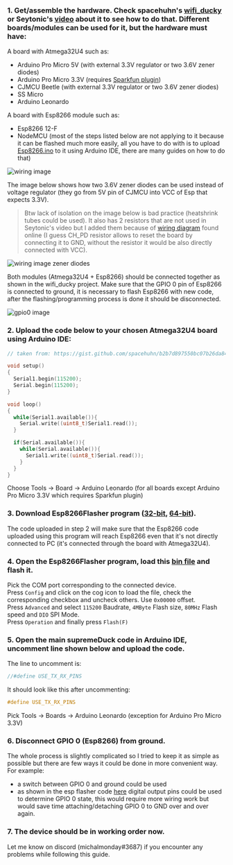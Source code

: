 ### 1. Get/assemble the hardware. Check spacehuhn's [wifi_ducky](https://github.com/spacehuhn/wifi_ducky) or Seytonic's [video](https://www.youtube.com/watch?v=Utq4C9S3-uI) about it to see how to do that. Different boards/modules can be used for it, but the hardware must have: 
 
A board with Atmega32U4 such as:
- Arduino Pro Micro 5V (with external 3.3V regulator or two 3.6V zener diodes)  
- Arduino Pro Micro 3.3V (requires [Sparkfun plugin](https://learn.sparkfun.com/tutorials/pro-micro--fio-v3-hookup-guide/installing-windows))
- CJMCU Beetle (with external 3.3V regulator or two 3.6V zener diodes)  
- SS Micro  
- Arduino Leonardo  

A board with Esp8266 module such as:  
- Esp8266 12-F  
- NodeMCU (most of the steps listed below are not applying to it because it can be flashed much more easily, all you have to do with is to upload [Esp8266.ino](https://github.com/michalmonday/supremeDuck/blob/master/source/Esp8266%20version%20stuff/Esp8266.ino) to it using Arduino IDE, there are many guides on how to do that) 

![wiring image](https://i.imgur.com/9G9iSy0.png)

The image below shows how two 3.6V zener diodes can be used instead of voltage regulator (they go from 5V pin of CJMCU into VCC of Esp that expects 3.3V). 
>Btw lack of isolation on the image below is bad practice (heatshrink tubes could be used). It also has 2 resistors that are not used in Seytonic's video but I added them because of [wiring diagram](https://i.imgur.com/yjhsmQZ.jpg) found online (I guess CH_PD resistor allows to reset the board by connecting it to GND, without the resistor it would be also directly connected with VCC).

![wiring image zener diodes](https://i.imgur.com/uLOBnLO.png)


Both modules (Atmega32U4 + Esp8266) should be connected together as shown in the wifi_ducky project. Make sure that the GPIO 0 pin of Esp8266 is connected to ground, it is necessary to flash Esp8266 with new code, after the flashing/programming process is done it should be disconnected.

![gpio0 image](https://i.imgur.com/H3K8zTe.png)

### 2. Upload the code below to your chosen Atmega32U4 board using Arduino IDE:  
```cpp
// taken from: https://gist.github.com/spacehuhn/b2b7d897550bc07b26da8464fa7f4b36

void setup()
{
  Serial1.begin(115200);
  Serial.begin(115200);
}

void loop()
{
  while(Serial1.available()){
    Serial.write((uint8_t)Serial1.read());
  }

  if(Serial.available()){
    while(Serial.available()){
      Serial1.write((uint8_t)Serial.read());
    }
  }
} 
```
Choose Tools -> Board -> Arduino Leonardo (for all boards except Arduino Pro Micro 3.3V which requires Sparkfun plugin)

### 3. Download Esp8266Flasher program ([32-bit](https://github.com/nodemcu/nodemcu-flasher/tree/master/Win32/Release), [64-bit](https://github.com/nodemcu/nodemcu-flasher/tree/master/Win64/Release)).
The code uploaded in step 2 will make sure that the Esp8266 code uploaded using this program will reach Esp8266 even that it's not directly connected to PC (it's connected through the board with Atmega32U4).

### 4. Open the Esp8266Flasher program, load this [bin file](https://github.com/michalmonday/supremeDuck/blob/master/source/Esp8266%20version%20stuff/Esp8266.bin) and flash it.
Pick the COM port corresponding to the connected device.  
Press `Config` and click on the cog icon to load the file, check the corresponding checkbox and uncheck others. Use `0x00000` offset.  
Press `Advanced` and select `115200` Baudrate, `4MByte` Flash size, `80MHz` Flash speed and `DIO` SPI Mode.  
Press `Operation` and finally press `Flash(F)`  

### 5. Open the main supremeDuck code in Arduino IDE, uncomment line shown below and upload the code.  
The line to uncomment is:
```cpp
//#define USE_TX_RX_PINS
```
It should look like this after uncommenting:
```cpp
#define USE_TX_RX_PINS
```
Pick Tools -> Boards -> Arduino Leonardo (exception for Arduino Pro Micro 3.3V)

### 6. Disconnect GPIO 0 (Esp8266) from ground.
The whole process is slightly complicated so I tried to keep it as simple as possible but there are few ways it could be done in more convenient way. For example:
- a switch between GPIO 0 and ground could be used
- as shown in the esp flasher code [here](https://gist.github.com/spacehuhn/b2b7d897550bc07b26da8464fa7f4b36) digital output pins could be used to determine GPIO 0 state, this would require more wiring work but would save time attaching/detaching GPIO 0 to GND over and over again.

### 7. The device should be in working order now.
Let me know on discord (michalmonday#3687) if you encounter any problems while following this guide.

